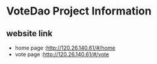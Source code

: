 # VoteDao Project Information

## website link
* home page :http://120.26.140.61/#/home 
* vote page :http://120.26.140.61/#/vote




